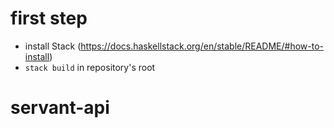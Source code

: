 # first step

* install Stack (https://docs.haskellstack.org/en/stable/README/#how-to-install)
* `stack build` in repository's root

# servant-api
